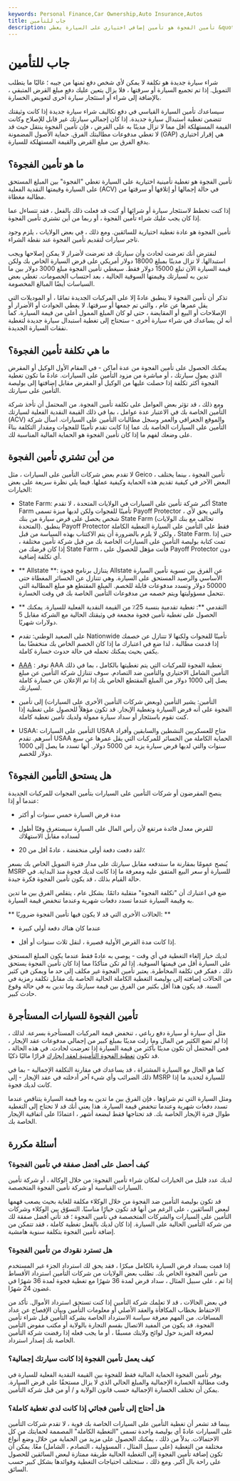 ```yaml
---
keywords: Personal Finance,Car Ownership,Auto Insurance,Autos
title: جاب للتأمين
description: تأمين الفجوة هو تأمين إضافي اختياري على السيارة يغطي &quot;الفجوة&quot; بين المبلغ المستحق على السيارة وقيمتها النقدية الفعلية (ACV) في حالة إجمالها أو إتلافها أو سرقتها.
---
```


# جاب للتأمين
شراء سيارة جديدة هو تكلفة لا يمكن لأي شخص دفع ثمنها من جيبه ؛ غالبًا ما يتطلب التمويل. إذا تم تجميع السيارة أو سرقتها ، فلا يزال يتعين عليك دفع مبلغ القرض المتبقي ، بالإضافة إلى شراء أو استئجار سيارة أخرى لتعويض الخسارة.

سيساعدك تأمين السيارة القياسي في دفع تكاليف شراء سيارة جديدة إذا كانت وثيقتك تتضمن تغطية استبدال سيارة جديدة. إذا كان إجمالي سيارتك غير قابل للإصلاح وكانت القيمة المستهلكة أقل مما لا تزال مدينًا به على القرض ، فإن تأمين الفجوة ينتقل حيث قد لا تغطي مدفوعات مطالبتك الفرق. حماية الأصول المضمونة (GAP) هي إقرار اختياري يدفع الفرق بين مبلغ القرض والقيمة المستهلكة للسيارة.

## ما هو تأمين الفجوة؟

تأمين الفجوة هو تغطية تأمينية اختيارية على السيارة تغطي "الفجوة" بين المبلغ المستحق على السيارة وقيمتها النقدية الفعلية (ACV) في حالة إجمالها أو إتلافها أو سرقتها من مطالبة مغطاة.

إذا كنت تخطط لاستئجار سيارة أو شرائها أو كنت قد فعلت ذلك بالفعل ، فقد تتساءل عما إذا كان يجب عليك شراء تأمين الفجوة ، أو ربما من أين تشتري تأمين الفجوة.

تأمين الفجوة هو عادة تغطية اختيارية للسائقين. ومع ذلك ، في بعض الولايات ، يلزم وجود تاجر سيارات لتقديم تأمين الفجوة عند نقطة الشراء.

لنفترض أنك تعرضت لحادث وأن سيارتك قد تعرضت لأضرار لا يمكن إصلاحها ويجب استبدالها. لا تزال مدينًا بمبلغ 18000 دولار أمريكي على قرض السيارة الخاص بك ولكن قيمة السيارة الآن تبلغ 15000 دولار فقط. سيغطي تأمين الفجوة مبلغ 3000 دولار بين ما تدين به لسيارتك وقيمتها السوقية الحالية ، بعد احتساب الخصومات. تغطي بعض السياسات أيضًا المبالغ المخصومة.

تذكر أن تأمين الفجوة لا ينطبق عادةً إلا على المركبات الجديدة تمامًا ، أو الموديلات التي يقل عمرها عن عام ، والتي تم جمعها أو سرقتها. لا يغطي الحوادث أو الأضرار أو الإصلاحات أو البيع أو المقايضة ، حتى لو كان المبلغ الممول أعلى من قيمة السيارة. كما أنه لن يساعدك في شراء سيارة أخرى - ستحتاج إلى تغطية استبدال سيارة جديدة لتغطية نفقات السيارة الجديدة.

## ما هي تكلفة تأمين الفجوة؟

يمكنك الحصول على تأمين الفجوة من عدة أماكن - في المقام الأول الوكيل أو المقرض الذي يمول سيارتك ، أو مباشرة من مزود التأمين على السيارات. عادةً ما تكون تغطية الفجوة أكثر تكلفة إذا حصلت عليها من الوكيل أو المقرض مقابل إضافتها إلى بوليصة التأمين على سيارتك.

ومع ذلك ، قد تؤثر بعض العوامل على تكلفة تأمين الفجوة. من المحتمل أن تأخذ شركة التأمين الخاصة بك في الاعتبار عدة عوامل ، بما في ذلك القيمة النقدية الفعلية لسيارتك (ACV) والموقع الجغرافي والعمر وسجل مطالبات التأمين على السيارات. اسأل شركة التأمين على السيارات الخاصة بك عما إذا كانت تقدم تأمينًا للفجوات ومقدار التكلفة بناءً على وضعك لفهم ما إذا كان تأمين الفجوة هو الحماية المالية المناسبة لك.

## من أين تشتري تأمين الفجوة

لا تقدم بعض شركات التأمين على السيارات ، مثل Geico ، تأمين الفجوة ، بينما يختلف البعض الآخر في كيفية تقديم هذه الحماية وكيفية عملها. فيما يلي نظرة سريعة على بعض الخيارات:

- State Farm: أكبر شركة تأمين على السيارات في الولايات المتحدة ، لا تقدم State Farm تأمينًا للفجوات ولكن لديها ميزة تسمى Payoff Protector ، والتي يحق لأي شخص يحصل على قرض سيارة من بنك State Farm (تحالف مع بنك الولايات المتحدة). ينطبق Payoff Protector فقط على التأمين على السيارة التغطية الكاملة ، ولكن لا يلزم بالضرورة أن يتم الاكتتاب بهذه السياسة من قبل State Farm. حتى إذا تمت كتابة بوليصة التأمين على السيارات الخاصة بك من قبل شركة تأمين مختلفة ، إذا كان قرضك من State Farm ، فأنت مؤهل للحصول على Payoff Protector دون أي تكلفة إضافية.

- ** Allstate **: يتنازل برنامج فجوة Allstate عن الفرق بين تسوية تأمين السيارة الأساسي والرصيد المستحق على السيارة. وهي تتنازل عن الخسائر المغطاة حتى 50000 دولار وتسدد مدفوعات قابلة للخصم. المبلغ المقتطع هو مبلغ المطالبة التي تتحمل مسؤوليتها ويتم خصمه من مدفوعات التأمين الخاصة بك في وقت الخسارة.

- ** التقدمي **: تغطية تقدمية بنسبة 25٪ من القيمة النقدية الفعلية للسيارة. يمكنك الحصول على تغطية تأمين فجوة مجمعة في وثيقتك الحالية مع الشركة مقابل 5 دولارات شهريًا.

- على الصعيد الوطني: تقدم Nationwide تأمينًا للفجوات ولكنها لا تتنازل عن خصمك إذا قدمت مطالبة ، لذا ضع في اعتبارك ما إذا كان الخصم الخاص بك منخفضًا بما يكفي بحيث يمكنك تحمله في حالة حدوث خسارة كاملة.

- [AAA](/aaa) : توفر AAA تغطية الفجوة للمركبات التي يتم تغطيتها بالكامل ، بما في ذلك التأمين الشامل الاختياري والتأمين ضد التصادم. سوف تتنازل شركة التأمين عن مبلغ يصل إلى 1000 دولار من المبلغ المقتطع الخاص بك إذا تم الإعلان عن خسارة كاملة لسيارتك.

- التأمين: يشير التأمين (وبعض شركات التأمين الأخرى على السيارات) إلى تأمين الفجوة على أنه قرض السيارة وتغطية الإيجار. قد تكون مؤهلاً للحصول على تغطية إذا كنت تقوم باستئجار أو سداد سيارة ممولة ولديك تأمين تغطية كاملة.

- USAA: التأمين على السيارات USAA متاح للعسكريين النشطين والسابقين وأفراد أسرهم. تقدم USAA الحماية الكاملة من الخسائر للمركبات التي يقل عمرها عن سبع سنوات والتي لديها قرض سيارة يزيد عن 5000 دولار. أنها تسدد ما يصل إلى 1000 دولار للخصم.

## هل يستحق التأمين الفجوة؟

ينصح المقرضون أو شركات التأمين على السيارات بتأمين الفجوات للمركبات الجديدة عندما أو إذا:

- مدة قرض السيارة خمس سنوات أو أكثر

- للقرض معدل فائدة مرتفع لأن رأس المال على السيارة سيستغرق وقتًا أطول لسداده مقابل الاستهلاك

- لقد دفعت دفعة أولى منخفضة ، عادةً أقل من 20٪

يُنصح عمومًا بمقارنة ما ستدفعه مقابل سيارتك على مدار فترة التمويل الخاص بك بسعر MSRP للسيارة أو سعر البيع المتفق عليه ومعرفة ما إذا كانت لديك فجوة منذ البداية. في حالة القيام بذلك ، قد يكون تأمين الفجوة فكرة جيدة.

ضع في اعتبارك أن "تكلفة الفجوة" متقلبة دائمًا. بشكل عام ، يتقلص الفرق بين ما تدين به وقيمة السيارة عندما تسدد دفعات شهرية وعندما تنخفض قيمة السيارة.

** الحالات الأخرى التي قد لا يكون فيها تأمين الفجوة ضروريًا: **

- عندما كان هناك دفعة أولى كبيرة

- إذا كانت مدة القرض الأولية قصيرة ، لنقل ثلاث سنوات أو أقل.

لديك خيار إلغاء التغطية في أي وقت - يوصى به عادةً فقط عندما يكون المبلغ المستحق على السيارة أقل من قيمتها السوقية. إذا لم تكن متأكدًا مما إذا كان تأمين الفجوة يستحق ذلك ، ففكر في تكلفة المخاطرة. يعتبر تأمين الفجوة غير مكلف إلى حد ما ويمكن في كثير من الحالات إضافته إلى بوليصة التغطية الكاملة الحالية الخاصة بك مقابل تكلفة رمزية في السنة. قد يكون هذا أقل بكثير من الفرق بين قيمة سيارتك وما تدين به في حالة وقوع حادث كبير.

## تأمين الفجوة للسيارات المستأجرة

مثل أي سيارة أو سيارة دفع رباعي ، تنخفض قيمة المركبات المستأجرة بسرعة. لذلك ، إذا لم تضع الكثير من المال وما زلت مدينًا بمبلغ كبير من إجمالي مدفوعات عقد الإيجار ، فمن المحتمل أن تكون مدينًا بأكثر من قيمة السيارة إذا تعرضت لحادث. في هذه الحالة ، قد تكون [تغطية الفجوة التأمينية لعقد إيجارك](/gapinsurance) قرارًا ماليًا ذكيًا.

كما هو الحال مع السيارة المشتراة ، قد يساعدك في مقارنة التكلفة الإجمالية - بما في ذلك الضرائب وأي شيء آخر أدخلته في عقد الإيجار - إلى MSRP للسيارة لتحديد ما إذا كانت لديك فجوة.

ومثل السيارة التي تم شراؤها ، فإن الفرق بين ما تدين به وما قيمة السيارة يتناقص عندما تسدد دفعات شهرية وعندما تنخفض قيمة السيارة. هذا يعني أنك قد لا تحتاج إلى التغطية طوال فترة الإيجار الخاصة بك. قد تحتاجها فقط لبضعة أشهر ، اعتمادًا على اتفاقية الإيجار الخاصة بك.

## أسئلة مكررة

### كيف أحصل على أفضل صفقة في تأمين الفجوة؟

لديك عدد قليل من الخيارات لمكان شراء تأمين الفجوة: من خلال الوكالة ، أو شركة تأمين السيارات القياسية أو شركة تأمين الفجوة المتخصصة.

قد تكون بوليصة التأمين ضد الفجوة من خلال الوكلاء مكلفة للغاية بحيث يصعب فهمها لبعض السائقين ، على الرغم من أنها قد تكون خيارًا مناسبًا. التسوّق بين الوكلاء وشركات التأمين على السيارات والشركات المتخصصة في تأمين الفجوة ؛ قد تأتي أفضل صفقة لك من شركة التأمين الحالية على السيارة. إذا كان لديك بالفعل تغطية كاملة ، فقد تتمكن من إضافة تأمين الفجوة بتكلفة سنوية هامشية.

### هل تسترد نقودك من تأمين الفجوة؟

إذا قمت بسداد قرض السيارة بالكامل مبكرًا ، فقد يحق لك استرداد الجزء غير المستخدم من تأمين الفجوة الخاص بك. تطلب بعض الولايات من شركات التأمين استرداد الأقساط إذا تم ، على سبيل المثال ، سداد قرض لمدة 36 شهرًا مع تغطية فجوة لمدة 36 شهرًا في غضون 24 شهرًا.

في بعض الحالات ، قد لا تعلمك شركة التأمين إذا كنت تستحق استرداد الأموال. تأكد من الاحتفاظ بخطاب المكافأة والعقد الأصلي أو معلومات التأمين وبيان الإفصاح عن عداد المسافات. من المهم معرفة سياسة الاسترداد الخاصة بشركة التأمين قبل شراء تأمين الفجوة. قد يكون من المفيد الاتصال بقسم التجارة بالولاية أو مكتب مفوض التأمين لمعرفة المزيد حول لوائح ولايتك مسبقًا ، أو ما يجب فعله إذا رفضت شركة التأمين الخاصة بك إصدار استرداد.

### كيف يعمل تأمين الفجوة إذا كانت سيارتك إجمالية؟

يوفر تأمين الفجوة الحماية المالية فقط للفجوة بين القيمة النقدية الفعلية للسيارة في وقت مطالبة الخسارة الإجمالية والمبلغ الحالي الذي لا يزال مستحقًا على قرض السيارة. يمكن أن تختلف الخسارة الإجمالية حسب قانون الولاية و / أو من قبل شركة التأمين.

### هل أحتاج إلى تأمين فجائي إذا كانت لدي تغطية كاملة؟

بينما قد تشعر أن تغطية التأمين على السيارات الخاصة بك قوية ، لا تقدم شركات التأمين على السيارات عادةً أي بوليصة واحدة تسمى "التغطية الكاملة" المصممة لحمايتك من كل الاحتمالات. بدلاً من ذلك ، يمكنك الحصول على مزيد من الحماية من خلال وضع أنواع مختلفة من التغطية (على سبيل المثال ، المسؤولية ، التصادم ، الشامل) معًا. يمكن أن تكون إضافة تأمين الفجوة إلى التغطية الحالية طريقة ممتازة لبعض السائقين للحصول على راحة بال أكبر. ومع ذلك ، ستختلف احتياجات التغطية وفوائدها بشكل كبير حسب السائق.

